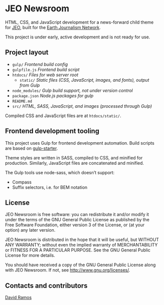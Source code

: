 # JEO Newsroom

HTML, CSS, and JavaScript development for a news-forward child theme for [JEO](http://oeco.github.io/jeo/), built for the [Earth Journalism Network](http://earthjournalism.net/).

This project is under early, active development and is not ready for use.

## Project layout

- `gulp/` _Frontend build config_
- `gulpfile.js` _Frontend build script_
- `htdocs/` _Files for web server root_
	- `static/` _Static files (CSS, JavaScript, images, and fonts), output from 	Gulp_
- `node_modules/` _Gulp build support, not under version control_
- `package.json` _Node.js packages for gulp_
- `README.md`
- `src/` _HTML, SASS, JavaScript, and images (processed through Gulp)_

Compiled CSS and JavaScript files are at `htdocs/static/`.

## Frontend development tooling

This project uses Gulp for frontend development automation. Build scripts are based on [gulp-starter](https://github.com/greypants/gulp-starter). 

Theme styles are written in SASS, compiled to CSS, and minified for production. Similarly, JavaScript files are concatenated and minified.

The Gulp tools use node-sass, which doesn’t support:
- Compass
- Suffix selectors, i.e. for BEM notation

## License

JEO Newsroom is free software: you can redistribute it and/or modify
it under the terms of the GNU General Public License as published by
the Free Software Foundation, either version 3 of the License, or
(at your option) any later version.

JEO Newsroom is distributed in the hope that it will be useful,
but WITHOUT ANY WARRANTY; without even the implied warranty of
MERCHANTABILITY or FITNESS FOR A PARTICULAR PURPOSE.  See the
GNU General Public License for more details.

You should have received a copy of the GNU General Public License
along with JEO Newsroom.  If not, see <http://www.gnu.org/licenses/>.

## Contacts and contributors

[David Ramos](http://imaginaryterrain.com/)


